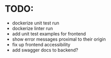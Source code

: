 # TODO: 
* dockerize unit test run
* dockerize linter run
* add unit test examples for frontend
* show error messages proximal to their origin
* fix up frontend accessibility
* add swagger docs to backend?